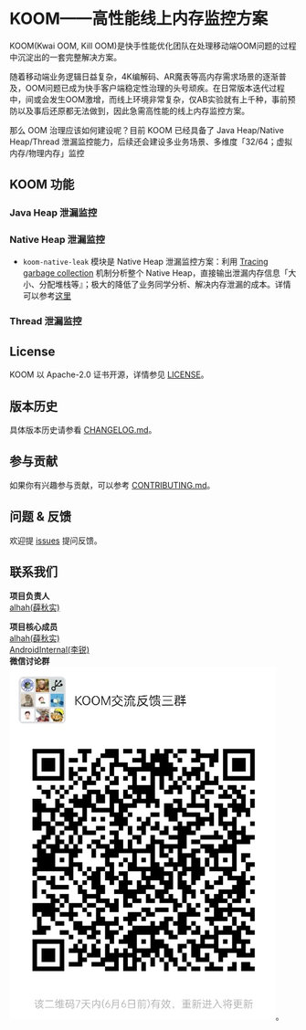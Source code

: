 # KOOM——高性能线上内存监控方案
KOOM(Kwai OOM, Kill OOM)是快手性能优化团队在处理移动端OOM问题的过程中沉淀出的一套完整解决方案。

随着移动端业务逻辑日益复杂，4K编解码、AR魔表等高内存需求场景的逐渐普及，OOM问题已成为快手客户端稳定性治理的头号顽疾。在日常版本迭代过程中，间或会发生OOM激增，而线上环境非常复杂，仅AB实验就有上千种，事前预防以及事后还原都无法做到，因此急需高性能的线上内存监控方案。

那么 OOM 治理应该如何建设呢？目前 KOOM 已经具备了 Java Heap/Native Heap/Thread 泄漏监控能力，后续还会建设多业务场景、多维度「32/64；虚拟内存/物理内存」监控


## KOOM 功能
### Java Heap 泄漏监控
### Native Heap 泄漏监控
- `koom-native-leak` 模块是 Native Heap 泄漏监控方案：利用 [Tracing garbage collection](https://en.wikipedia.org/wiki/Tracing_garbage_collection) 机制分析整个 Native Heap，直接输出泄漏内存信息「大小、分配堆栈等』；极大的降低了业务同学分析、解决内存泄漏的成本。详情可以参考[这里](./koom-native-leak/README.md)
### Thread 泄漏监控

## License

KOOM 以 Apache-2.0 证书开源，详情参见 [LICENSE](./LICENSE)。

## 版本历史
具体版本历史请参看 [CHANGELOG.md](./CHANGELOG.md)。

## 参与贡献
如果你有兴趣参与贡献，可以参考 [CONTRIBUTING.md](./CONTRIBUTING.md)。


## 问题 & 反馈
欢迎提 [issues](https://github.com/KwaiAppTeam/KOOM/issues) 提问反馈。

## 联系我们

**项目负责人**<br>
[alhah(薛秋实)](https://github.com/alhah)<br>

**项目核心成员**<br>
[alhah(薛秋实)](https://github.com/alhah) <br>[AndroidInternal(李锐)](https://github.com/AndroidInternal)<br>
**微信讨论群**
<img src=./doc/images/wechat.jpg/>。
